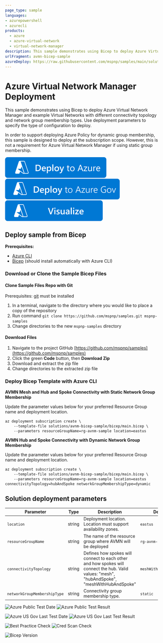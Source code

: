 ```yaml
---
page_type: sample
languages:
- azurepowershell
- azurecli
products:
  - azure
  - azure-virtual-network
  - virtual-network-manager
description: This sample demonstrates using Bicep to deploy Azure Virtual Network Manager and example Virtual Networks with different connectivity topology and network group membership types. 
urlFragment: avmn-bicep-sample
azureDeploy: https://raw.githubusercontent.com/mspnp/samples/main/solutions/avnm-bicep-sample/azuredeploy.json
---
```


# Azure Virtual Network Manager Deployment

This sample demonstrates using Bicep to deploy Azure Virtual Network Manager and example Virtual Networks with different connectivity topology and network group membership types. Use deployment parameters to specify the type of configuration to deploy.

In order to support deploying Azure Policy for dynamic group membership, this sample is designed to deploy at the subscription scope. However, this is not a requirement for Azure Virtual Network Manager if using static group membership.

[![Deploy To Azure](https://raw.githubusercontent.com/Azure/azure-quickstart-templates/master/1-CONTRIBUTION-GUIDE/images/deploytoazure.svg?sanitize=true)](https://portal.azure.com/#create/Microsoft.Template/uri/https%3A%2F%2Fraw.githubusercontent.com%2FAzure%2Fazure-quickstart-templates%2Fmaster%2Fsubscription-deployments%2Fmicrosoft.network%2Fvirtual-network-manager-create%2Fazuredeploy.json)
[![Deploy To Azure US Gov](https://raw.githubusercontent.com/Azure/azure-quickstart-templates/master/1-CONTRIBUTION-GUIDE/images/deploytoazuregov.svg?sanitize=true)](https://portal.azure.us/#create/Microsoft.Template/uri/https%3A%2F%2Fraw.githubusercontent.com%2FAzure%2Fazure-quickstart-templates%2Fmaster%2Fsubscription-deployments%2Fmicrosoft.network%2Fvirtual-network-manager-create%2Fazuredeploy.json)
[![Visualize](https://raw.githubusercontent.com/Azure/azure-quickstart-templates/master/1-CONTRIBUTION-GUIDE/images/visualizebutton.svg?sanitize=true)](http://armviz.io/#/?load=https%3A%2F%2Fraw.githubusercontent.com%2FAzure%2Fazure-quickstart-templates%2Fmaster%2Fsubscription-deployments%2Fmicrosoft.network%2Fvirtual-network-manager-create%2Fazuredeploy.json)

## Deploy sample from Bicep

**Prerequisites:**

- [Azure CLI](https://learn.microsoft.com/cli/azure/install-azure-cli)
- [Bicep](https://learn.microsoft.com/azure/azure-resource-manager/bicep/install#azure-cli) (should install automatically with Azure CLI)

### Download or Clone the Sample Bicep Files

#### Clone Sample Files Repo with Git

Prerequisites: [git](https://git-scm.com/downloads) must be installed

1. In a terminal, navigate to the directory where you would like to place a copy of the repository
1. Run command `git clone https://github.com/mspnp/samples.git mspnp-samples`
1. Change directories to the new `mspnp-samples` directory

#### Download Files

1. Navigate to the project GitHub [https://github.com/mspnp/samples](https://github.com/mspnp/samples)
1. Click the green **Code** button, then **Download Zip**
1. Download and extract the zip file
1. Change directories to the extracted zip file

### Deploy Bicep Template with Azure CLI

**AVMN Mesh and Hub and Spoke Connectivity with Static Network Group Membership**

Update the parameter values below for your preferred Resource Group name and deployment location.

```azurecli-interactive
az deployment subscription create \
    --template-file solutions/avnm-bicep-sample/bicep/main.bicep \
    --parameters resourceGroupName=rg-avnm-sample location=eastus
```

**AVMN Hub and Spoke Connectivity with Dynamic Network Group Membership**

Update the parameter values below for your preferred Resource Group name and deployment location.

```azurecli-interactive
az deployment subscription create \
    --template-file solutions/avnm-bicep-sample/bicep/main.bicep \
    --parameters resourceGroupName=rg-avnm-sample location=eastus connectivityTopology=hubAndSpoke networkGroupMembershipType=dynamic
```

## Solution deployment parameters

| Parameter | Type | Description | Default |
|---|---|---|--|
| `location` | string | Deployment location. Location must support availability zones. | `eastus` |
| `resourceGroupName` | string | The name of the resource group where AVMN will be deployed | `rg-avnm-sample` |
| `connectivityTopology` | string | Defines how spokes will connect to each other and how spokes will connect the hub. Valid values: "mesh", "hubAndSpoke", "meshWithHubAndSpoke" | `meshWithHubAndSpoke` |
| `networkGroupMembershipType` | string | Connectivity group membership type.| `static` |

![Azure Public Test Date](https://azurequickstartsservice.blob.core.windows.net/badges/quickstarts/microsoft.network/virtual-network-manager-create/PublicLastTestDate.svg)
![Azure Public Test Result](https://azurequickstartsservice.blob.core.windows.net/badges/quickstarts/microsoft.network/virtual-network-manager-create/PublicDeployment.svg)

![Azure US Gov Last Test Date](https://azurequickstartsservice.blob.core.windows.net/badges/quickstarts/microsoft.network/virtual-network-manager-create/FairfaxLastTestDate.svg)
![Azure US Gov Last Test Result](https://azurequickstartsservice.blob.core.windows.net/badges/quickstarts/microsoft.network/virtual-network-manager-create/FairfaxDeployment.svg)

![Best Practice Check](https://azurequickstartsservice.blob.core.windows.net/badges/quickstarts/microsoft.network/virtual-network-manager-create/BestPracticeResult.svg)
![Cred Scan Check](https://azurequickstartsservice.blob.core.windows.net/badges/quickstarts/microsoft.network/virtual-network-manager-create/CredScanResult.svg)

![Bicep Version](https://azurequickstartsservice.blob.core.windows.net/badges/quickstarts/microsoft.network/virtual-network-manager-create/BicepVersion.svg)

